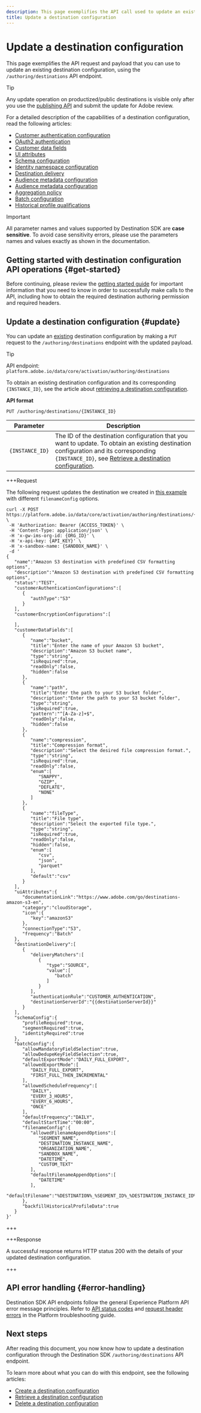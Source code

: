 ```yaml
---
description: This page exemplifies the API call used to update an existing destination configuration through Adobe Experience Platform Destination SDK. 
title: Update a destination configuration
---
```


# Update a destination configuration

This page exemplifies the API request and payload that you can use to update an existing destination configuration, using the `/authoring/destinations` API endpoint.

>[!TIP]
>
>Any update operation on productized/public destinations is visible only after you use the [publishing API](../../publishing-api/create-publishing-request.md) and submit the update for Adobe review.

For a detailed description of the capabilities of a destination configuration, read the following articles:

* [Customer authentication configuration](../../functionality/destination-configuration/customer-authentication.md)
* [OAuth2 authentication](../../functionality/destination-configuration/oauth2-authentication.md)
* [Customer data fields](../../functionality/destination-configuration/customer-data-fields.md)
* [UI attributes](../../functionality/destination-configuration/ui-attributes.md)
* [Schema configuration](../../functionality/destination-configuration/schema-configuration.md)
* [Identity namespace configuration](../../functionality/destination-configuration/identity-namespace-configuration.md)
* [Destination delivery](../../functionality/destination-configuration/destination-delivery.md)
* [Audience metadata configuration](../../functionality/destination-configuration/audience-metadata-configuration.md)
* [Audience metadata configuration](../../functionality/destination-configuration/audience-metadata-configuration.md)
* [Aggregation policy](../../functionality/destination-configuration/aggregation-policy.md)
* [Batch configuration](../../functionality/destination-configuration/batch-configuration.md)
* [Historical profile qualifications](../../functionality/destination-configuration/historical-profile-qualifications.md)

>[!IMPORTANT]
>
>All parameter names and values supported by Destination SDK are **case sensitive**. To avoid case sensitivity errors, please use the parameters names and values exactly as shown in the documentation.

## Getting started with destination configuration API operations {#get-started}

Before continuing, please review the [getting started guide](../../getting-started.md) for important information that you need to know in order to successfully make calls to the API, including how to obtain the required destination authoring permission and required headers.

## Update a destination configuration {#update}

You can update an [existing](create-destination-configuration.md) destination configuration by making a `PUT` request to the `/authoring/destinations` endpoint with the updated payload.

>[!TIP]
>
>API endpoint: `platform.adobe.io/data/core/activation/authoring/destinations`

To obtain an existing destination configuration and its corresponding `{INSTANCE_ID}`, see the article about [retrieving a destination configuration](retrieve-destination-configuration.md).

**API format**

```http
PUT /authoring/destinations/{INSTANCE_ID}
```

| Parameter | Description |
| -------- | ----------- |
| `{INSTANCE_ID}` | The ID of the destination configuration that you want to update. To obtain an existing destination configuration and its corresponding `{INSTANCE_ID}`, see [Retrieve a destination configuration](retrieve-destination-configuration.md).|

+++Request

The following request updates the destination we created in [this example](create-destination-configuration.md#create) with different `filenameConfig` options.

```shell {line-numbers="true" highlight="115-128"}
curl -X POST https://platform.adobe.io/data/core/activation/authoring/destinations/{INSTANCE_ID} \
 -H 'Authorization: Bearer {ACCESS_TOKEN}' \
 -H 'Content-Type: application/json' \
 -H 'x-gw-ims-org-id: {ORG_ID}' \
 -H 'x-api-key: {API_KEY}' \
 -H 'x-sandbox-name: {SANDBOX_NAME}' \
 -d '
{
   "name":"Amazon S3 destination with predefined CSV formatting options",
   "description":"Amazon S3 destination with predefined CSV formatting options",
   "status":"TEST",
   "customerAuthenticationConfigurations":[
      {
         "authType":"S3"
      }
   ],
   "customerEncryptionConfigurations":[
       
   ],
   "customerDataFields":[
      {
         "name":"bucket",
         "title":"Enter the name of your Amazon S3 bucket",
         "description":"Amazon S3 bucket name",
         "type":"string",
         "isRequired":true,
         "readOnly":false,
         "hidden":false
      },
      {
         "name":"path",
         "title":"Enter the path to your S3 bucket folder",
         "description":"Enter the path to your S3 bucket folder",
         "type":"string",
         "isRequired":true,
         "pattern":"^[A-Za-z]+$",
         "readOnly":false,
         "hidden":false
      },
      {
         "name":"compression",
         "title":"Compression format",
         "description":"Select the desired file compression format.",
         "type":"string",
         "isRequired":true,
         "readOnly":false,
         "enum":[
            "SNAPPY",
            "GZIP",
            "DEFLATE",
            "NONE"
         ]
      },
      {
         "name":"fileType",
         "title":"File type",
         "description":"Select the exported file type.",
         "type":"string",
         "isRequired":true,
         "readOnly":false,
         "hidden":false,
         "enum":[
            "csv",
            "json",
            "parquet"
         ],
         "default":"csv"
      }
   ],
   "uiAttributes":{
      "documentationLink":"https://www.adobe.com/go/destinations-amazon-s3-en",
      "category":"cloudStorage",
      "icon":{
         "key":"amazonS3"
      },
      "connectionType":"S3",
      "frequency":"Batch"
   },
   "destinationDelivery":[
      {
         "deliveryMatchers":[
            {
               "type":"SOURCE",
               "value":[
                  "batch"
               ]
            }
         ],
         "authenticationRule":"CUSTOMER_AUTHENTICATION",
         "destinationServerId":"{{destinationServerId}}"
      }
   ],
   "schemaConfig":{
      "profileRequired":true,
      "segmentRequired":true,
      "identityRequired":true
   },
   "batchConfig":{
      "allowMandatoryFieldSelection":true,
      "allowDedupeKeyFieldSelection":true,
      "defaultExportMode":"DAILY_FULL_EXPORT",
      "allowedExportMode":[
         "DAILY_FULL_EXPORT",
         "FIRST_FULL_THEN_INCREMENTAL"
      ],
      "allowedScheduleFrequency":[
         "DAILY",
         "EVERY_3_HOURS",
         "EVERY_6_HOURS",
         "ONCE"
      ],
      "defaultFrequency":"DAILY",
      "defaultStartTime":"00:00",
      "filenameConfig":{
         "allowedFilenameAppendOptions":[
            "SEGMENT_NAME",
            "DESTINATION_INSTANCE_NAME",
            "ORGANIZATION_NAME",
            "SANDBOX_NAME",
            "DATETIME",
            "CUSTOM_TEXT"
         ],
         "defaultFilenameAppendOptions":[
            "DATETIME"
         ],
         "defaultFilename":"%DESTINATION%_%SEGMENT_ID%_%DESTINATION_INSTANCE_ID%,"
      },
      "backfillHistoricalProfileData":true
   }
}'
```

+++

+++Response

A successful response returns HTTP status 200 with the details of your updated destination configuration.

+++

## API error handling {#error-handling}

Destination SDK API endpoints follow the general Experience Platform API error message principles. Refer to [API status codes](../../../../landing/troubleshooting.md#api-status-codes) and [request header errors](../../../../landing/troubleshooting.md#request-header-errors) in the Platform troubleshooting guide.

## Next steps

After reading this document, you now know how to update a destination configuration through the Destination SDK `/authoring/destinations` API endpoint.

To learn more about what you can do with this endpoint, see the following articles:

* [Create a destination configuration](create-destination-configuration.md)
* [Retrieve a destination configuration](retrieve-destination-configuration.md)
* [Delete a destination configuration](delete-destination-configuration.md)